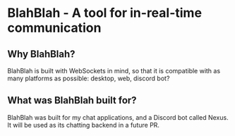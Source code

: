 # BlahBlah - A tool for in-real-time communication

## Why BlahBlah?

BlahBlah is built with WebSockets in mind, so that it is compatible with as many platforms as possible: desktop, web, discord bot?

## What was BlahBlah built for?

BlahBlah was built for my chat applications, and a Discord bot called Nexus. It will be used as its chatting backend in a future PR.